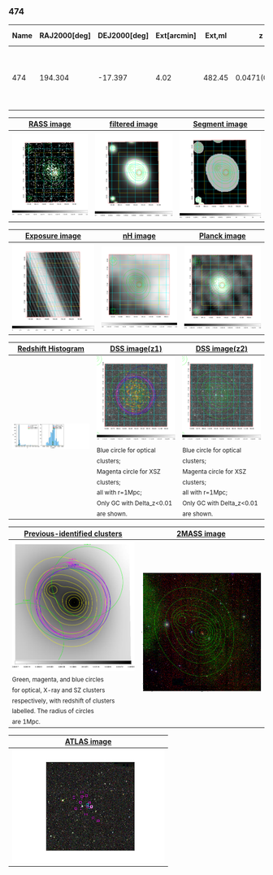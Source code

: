 <div STYLE="page-break-after: always;"></div>

### 474

|Name|RAJ2000[deg]|DEJ2000[deg] |Ext[arcmin]| Ext,ml | z | z_src| C|GC(XSZ,Delta_z<0.01)| GC(OPT,Delta_z<0.01)|GC| R_sig[arcmin] | R500[arcmin] | R500[Mpc]| CRsig[c/s] | CR500[c/s] |L500[1E44 erg/s]|F500[1E-12 erg/s/cm^2]| M500[1E14 Msun]|Tx[keV]|Cnt_sig|Beta|Rc[arcmin]|Comment|Alias|
|---|---|---|---|---|---|------|---|--------|---------|----------|---|---|---|---|---|---|---|---|---|---|---|---|---|---|
|474| 194.304| -17.397| 4.02| 482.45| 0.0471(0.005)| z1, z_xsz| B| L03, MCXC, PSZ2, Tar, XB| A, N| A, L03, MCXC, N, PSZ2, Tar, XB| 24.700| 18.500| 1.026| 1.644(0.103)| 1.579(0.099)| 1.511(0.041)| 28.927(0.789)| 3.21(0.04)| 4.46(0.04)| 524.0| 0.640(-0.026+0.029)| 4.480(-0.418+0.452)| -| k479|

|[RASS image](../image/474/474_img.pdf)|[filtered image](../image/474/474_fil.pdf)|[Segment image](../image/474/474_seg.pdf)|
|-------------------|--------------------|-------------------|
| <img src="../image/474/474_img.png" width="300">  | <img src="../image/474/474_fil.png" width="300">   | <img src="../image/474/474_seg.png" width="300">  |

|[Exposure image](../image/474/474_mex.pdf)| [nH image](../image/474/474_nh.pdf)| [Planck image](../image/474/474_p.pdf)|
|-------------------|--------------------|-------------------|
|<img src="../image/474/474_mex.png" width="300">   | <img src="../image/474/474_nh.png" width="300">    | <img src="../image/474/474_p.png" width="300"> |

|[Redshift Histogram](../image/474/474_zg.pdf) | [DSS image(z1)](../image/474/474_dss_z1.pdf)      |  [DSS image(z2)](../image/474/474_dss_z2.pdf)    |
|-------------------|--------------------|-------------------|
|<img src="../image/474/474_zg.png" width="300"> |<img src="../image/474/474_dss_z1.png" width="300"> <sub><br>Blue circle for optical clusters; <br>Magenta circle for XSZ clusters; <br>all with r=1Mpc; <br>Only GC with Delta_z<0.01 are shown. </sub>| <img src="../image/474/474_dss_z2.png" width="300"><sub><br>Blue circle for optical clusters; <br>Magenta circle for XSZ clusters; <br>all with r=1Mpc; <br>Only GC with Delta_z<0.01 are shown. </sub> |

|[Previous-identified clusters](../image/474/474_gc.pdf) | [2MASS image](../image/474/474_2mass.pdf)      |
|-------------------|-------------------|
|<img src=../image/474/474_gc.png width="300"> <br><sub>Green, magenta, and blue circles <br>for optical, X-ray and SZ clusters <br>respectively, with redshift of clusters <br>labelled. The radius of circles <br>are 1Mpc.</sub>|<img src="../image/474/474_2mass.png" width="300">  |

|[ATLAS image](../image/474/474_s.pdf)        |
|-------------------|
| <img src="../image/474/474_s.png" width="300">  |
